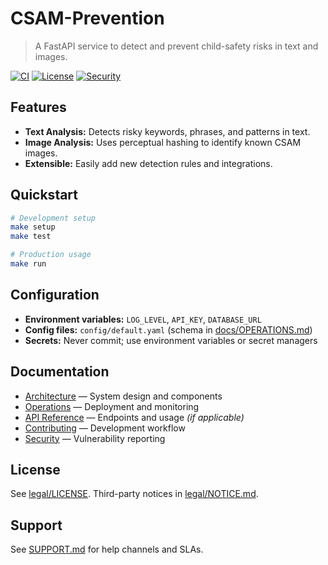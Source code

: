 # CSAM-Prevention

> A FastAPI service to detect and prevent child-safety risks in text and images.

[![CI](https://github.com/Fayeblade1488/CSAM-Prevention/workflows/ci/badge.svg)](https://github.com/Fayeblade1488/CSAM-Prevention/actions)
[![License](https://img.shields.io/badge/license-MIT-blue.svg)](legal/LICENSE)
[![Security](https://img.shields.io/badge/security-scorecard-green.svg)](https://securityscorecards.dev/viewer/?uri=github.com/Fayeblade1488/CSAM-Prevention)

## Features

- **Text Analysis:** Detects risky keywords, phrases, and patterns in text.
- **Image Analysis:** Uses perceptual hashing to identify known CSAM images.
- **Extensible:** Easily add new detection rules and integrations.

## Quickstart

```bash
# Development setup
make setup
make test

# Production usage
make run
```

## Configuration

- **Environment variables:** `LOG_LEVEL`, `API_KEY`, `DATABASE_URL`
- **Config files:** `config/default.yaml` (schema in [docs/OPERATIONS.md](docs/OPERATIONS.md))
- **Secrets:** Never commit; use environment variables or secret managers

## Documentation

- [Architecture](docs/ARCHITECTURE.md) — System design and components
- [Operations](docs/OPERATIONS.md) — Deployment and monitoring
- [API Reference](docs/API.md) — Endpoints and usage *(if applicable)*
- [Contributing](CONTRIBUTING.md) — Development workflow
- [Security](SECURITY.md) — Vulnerability reporting

## License

See [legal/LICENSE](legal/LICENSE). Third-party notices in [legal/NOTICE.md](legal/NOTICE.md).

## Support

See [SUPPORT.md](SUPPORT.md) for help channels and SLAs.
